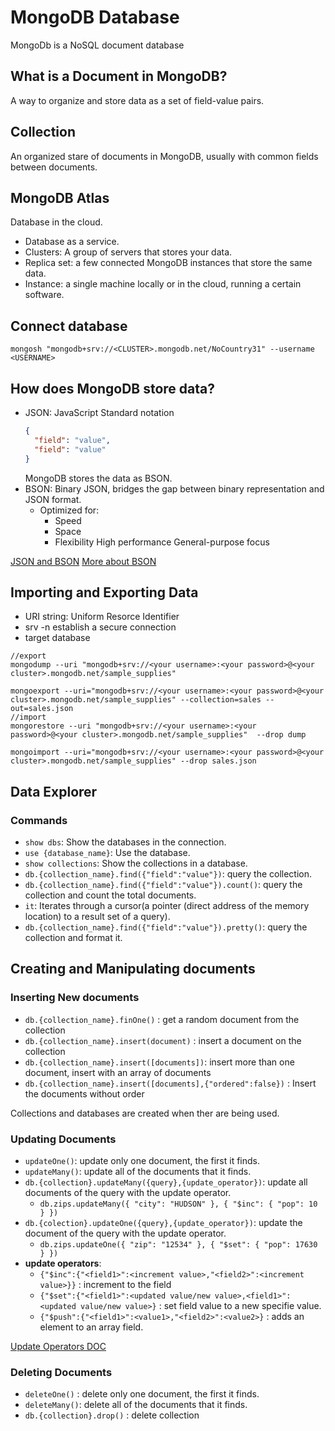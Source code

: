# MongoDB Database

MongoDb is a NoSQL document database

## What is a Document in MongoDB?

A way to organize and store data as a set of field-value pairs.

## Collection

An organized stare of documents in MongoDB, usually with common fields between documents.

## MongoDB Atlas

Database in the cloud.

- Database as a service.
- Clusters: A group of servers that stores your data.
- Replica set: a few connected MongoDB instances that store the same data.
- Instance: a single machine locally or in the cloud, running a certain software.

## Connect database

```
mongosh "mongodb+srv://<CLUSTER>.mongodb.net/NoCountry31" --username <USERNAME>
```

## How does MongoDB store data?

- JSON: JavaScript Standard notation
  ```json
  {
    "field": "value",
    "field": "value"
  }
  ```
  MongoDB stores the data as BSON.
- BSON: Binary JSON, bridges the gap between binary representation and JSON format.
  - Optimized for:
    - Speed
    - Space
    - Flexibility
      High performance
      General-purpose focus

[JSON and BSON](https://www.mongodb.com/json-and-bson)
[More about BSON](http://bsonspec.org/)

## Importing and Exporting Data

- URI string: Uniform Resorce Identifier
- srv -n establish a secure connection
- target database

```shell
//export
mongodump --uri "mongodb+srv://<your username>:<your password>@<your cluster>.mongodb.net/sample_supplies"

mongoexport --uri="mongodb+srv://<your username>:<your password>@<your cluster>.mongodb.net/sample_supplies" --collection=sales --out=sales.json
//import
mongorestore --uri "mongodb+srv://<your username>:<your password>@<your cluster>.mongodb.net/sample_supplies"  --drop dump

mongoimport --uri="mongodb+srv://<your username>:<your password>@<your cluster>.mongodb.net/sample_supplies" --drop sales.json
```

## Data Explorer

### Commands

- `show dbs`: Show the databases in the connection.
- `use {database_name}`: Use the database.
- `show collections`: Show the collections in a database.
- `db.{collection_name}.find({"field":"value"})`: query the collection.
- `db.{collection_name}.find({"field":"value"}).count()`: query the collection and count the total documents.
- `it`: Iterates through a cursor(a pointer (direct address of the memory location) to a result set of a query).
- `db.{collection_name}.find({"field":"value"}).pretty()`: query the collection and format it.

## Creating and Manipulating documents

### Inserting New documents

- `db.{collection_name}.finOne()` : get a random document from the collection
- `db.{collection_name}.insert(document)` : insert a document on the collection
- `db.{collection_name}.insert([documents])`: insert more than one document, insert with an array of documents
- `db.{collection_name}.insert([documents],{"ordered":false})` : Insert the documents without order

Collections and databases are created when ther are being used.

### Updating Documents

- `updateOne()`: update only one document, the first it finds.
- `updateMany()`: update all of the documents that it finds.
- `db.{collection}.updateMany({query},{update_operator})`: update all documents of the query with the update operator.
  - `db.zips.updateMany({ "city": "HUDSON" }, { "$inc": { "pop": 10 } })`
- `db.{colection}.updateOne({query},{update_operator})`: update the document of the query with the update operator.
  - `db.zips.updateOne({ "zip": "12534" }, { "$set": { "pop": 17630 } })`
- **update operators**:
  - `{"$inc":{"<field1>":<increment value>,"<field2>":<increment value>}}` : increment to the field
  - `{"$set":{"<field1>":<updated value/new value>,<field1>":<updated value/new value>}` : set field value to a new
    specifie value.
  - `{"$push":{"<field1>":<value1>,"<field2>":<value2>}` : adds an element to an array field.

[Update Operators DOC](https://www.mongodb.com/docs/manual/reference/operator/update/#id1)

### Deleting Documents

- `deleteOne()` : delete only one document, the first it finds.
- `deleteMany()`: delete all of the documents that it finds.
- `db.{collection}.drop()` : delete collection

